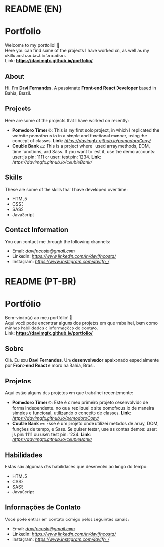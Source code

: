 # README (EN)
# Portfolio
Welcome to my portfolio! 👋<br>
Here you can find some of the projects I have worked on, as well as my skills and contact information.<br>
Link: **https://davimgfx.github.io/portfolio/**

## About
Hi. I'm **Davi Fernandes**. A passionate **Front-end React Developer** based in Bahia, Brazil. 

## Projects
Here are some of the projects that I have worked on recently:

* **Pomodoro Timer** ⏰: This is my first solo project, in which I replicated the website pomofocus.io in a simple and functional manner, using the concept of classes. **Link**: *https://davimgfx.github.io/pomodoroCopy/*
* **Couble Bank** 💵: This is a project where I used array methods, DOM, time functions, and Sass. If you want to test it, use the demo accounts: user: js pin: 1111 or user: test pin: 1234. **Link**: *https://davimgfx.github.io/coubleBank/*

## Skills
These are some of the skills that I have developed over time:

* HTML5
* CSS3
* SASS
* JavaScript

## Contact Information
You can contact me through the following channels:

* Email: *davifncosta@gmail.com*
* LinkedIn: *https://www.linkedin.com/in/davifncosta/*
* Instagram: *https://www.instagram.com/davifn_/*

# README (PT-BR)
# Portfólio
Bem-vindo(a) ao meu portfólio! 👋<br>
Aqui você pode encontrar alguns dos projetos em que trabalhei, bem como minhas habilidades e informações de contato.<br>
Link: **https://davimgfx.github.io/portfolio/**

## Sobre
Olá. Eu sou **Davi Fernandes**. Um **desenvolvedor** apaixonado especialmente por **Front-end React** e moro na Bahia, Brasil. 

## Projetos
Aqui estão alguns dos projetos em que trabalhei recentemente:

* **Pomodoro Timer** ⏰: Este é o meu primeiro projeto desenvolvido de forma independente, no qual repliquei o site pomofocus.io de maneira simples e funcional, utilizando o conceito de classes. **Link**: *https://davimgfx.github.io/pomodoroCopy/*
* **Couble Bank** 💵: Esse é um projeto onde utilizei metodos de array, DOM, funções de tempo, e Sass. Se quiser testar, use as contas demos: user: js pin: 1111 ou user: test pin: 1234. **Link**: *https://davimgfx.github.io/coubleBank/*

## Habilidades
Estas são algumas das habilidades que desenvolvi ao longo do tempo:

* HTML5
* CSS3
* SASS
* JavaScript

## Informações de Contato
Você pode entrar em contato comigo pelos seguintes canais:

* Email: *davifncosta@gmail.com*
* LinkedIn: *https://www.linkedin.com/in/davifncosta/*
* Instagram: *https://www.instagram.com/davifn_/*
